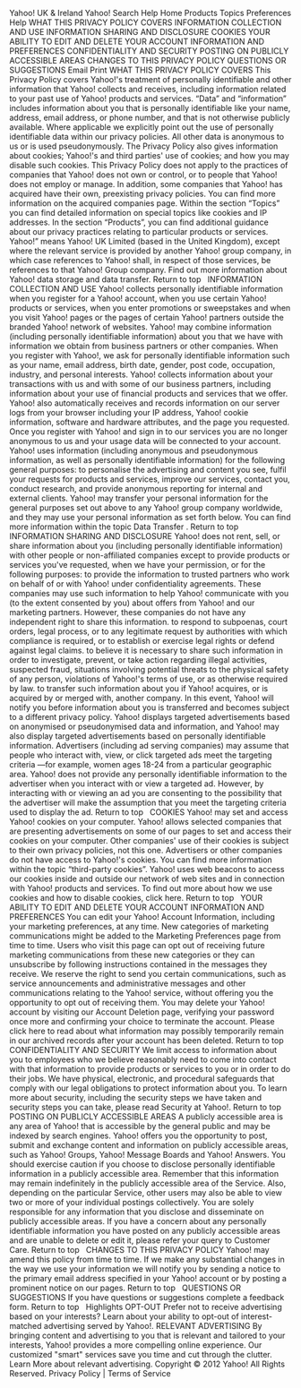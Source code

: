 Yahoo! UK & Ireland Yahoo! Search Help Home Products Topics Preferences Help WHAT THIS PRIVACY POLICY COVERS INFORMATION COLLECTION AND USE INFORMATION SHARING AND DISCLOSURE COOKIES YOUR ABILITY TO EDIT AND DELETE YOUR ACCOUNT INFORMATION AND PREFERENCES CONFIDENTIALITY AND SECURITY POSTING ON PUBLICLY ACCESSIBLE AREAS CHANGES TO THIS PRIVACY POLICY QUESTIONS OR SUGGESTIONS Email Print WHAT THIS PRIVACY POLICY COVERS This Privacy Policy covers Yahoo!'s treatment of personally identifiable and other information that Yahoo! collects and receives, including information related to your past use of Yahoo! products and services. “Data” and “information” includes information about you that is personally identifiable like your name, address, email address, or phone number, and that is not otherwise publicly available. Where applicable we explicitly point out the use of personally identifiable data within our privacy policies. All other data is anonymous to us or is used pseudonymously. The Privacy Policy also gives information about cookies; Yahoo!'s and third parties' use of cookies; and how you may disable such cookies. This Privacy Policy does not apply to the practices of companies that Yahoo! does not own or control, or to people that Yahoo! does not employ or manage. In addition, some companies that Yahoo! has acquired have their own, preexisting privacy policies. You can find more information on the acquired companies page. Within the section “Topics” you can find detailed information on special topics like cookies and IP addresses. In the section “Products”, you can find additional guidance about our privacy practices relating to particular products or services. Yahoo!” means Yahoo! UK Limited (based in the United Kingdom), except where the relevant service is provided by another Yahoo! group company, in which case references to Yahoo! shall, in respect of those services, be references to that Yahoo! Group company. Find out more information about Yahoo! data storage and data transfer. Return to top   INFORMATION COLLECTION AND USE Yahoo! collects personally identifiable information when you register for a Yahoo! account, when you use certain Yahoo! products or services, when you enter promotions or sweepstakes and when you visit Yahoo! pages or the pages of certain Yahoo! partners outside the branded Yahoo! network of websites. Yahoo! may combine information (including personally identifiable information) about you that we have with information we obtain from business partners or other companies. When you register with Yahoo!, we ask for personally identifiable information such as your name, email address, birth date, gender, post code, occupation, industry, and personal interests. Yahoo! collects information about your transactions with us and with some of our business partners, including information about your use of financial products and services that we offer. Yahoo! also automatically receives and records information on our server logs from your browser including your IP address, Yahoo! cookie information, software and hardware attributes, and the page you requested. Once you register with Yahoo! and sign in to our services you are no longer anonymous to us and your usage data will be connected to your account. Yahoo! uses information (including anonymous and pseudonymous information, as well as personally identifiable information) for the following general purposes: to personalise the advertising and content you see, fulfil your requests for products and services, improve our services, contact you, conduct research, and provide anonymous reporting for internal and external clients. Yahoo! may transfer your personal information for the general purposes set out above to any Yahoo! group company worldwide, and they may use your personal information as set forth below. You can find more information within the topic Data Transfer . Return to top   INFORMATION SHARING AND DISCLOSURE Yahoo! does not rent, sell, or share information about you (including personally identifiable information) with other people or non-affiliated companies except to provide products or services you've requested, when we have your permission, or for the following purposes: to provide the information to trusted partners who work on behalf of or with Yahoo! under confidentiality agreements. These companies may use such information to help Yahoo! communicate with you (to the extent consented by you) about offers from Yahoo! and our marketing partners. However, these companies do not have any independent right to share this information. to respond to subpoenas, court orders, legal process, or to any legitimate request by authorities with which compliance is required, or to establish or exercise legal rights or defend against legal claims. to believe it is necessary to share such information in order to investigate, prevent, or take action regarding illegal activities, suspected fraud, situations involving potential threats to the physical safety of any person, violations of Yahoo!'s terms of use, or as otherwise required by law. to transfer such information about you if Yahoo! acquires, or is acquired by or merged with, another company. In this event, Yahoo! will notify you before information about you is transferred and becomes subject to a different privacy policy. Yahoo! displays targeted advertisements based on anonymised or pseudonymised data and information, and Yahoo! may also display targeted advertisements based on personally identifiable information. Advertisers (including ad serving companies) may assume that people who interact with, view, or click targeted ads meet the targeting criteria —for example, women ages 18-24 from a particular geographic area. Yahoo! does not provide any personally identifiable information to the advertiser when you interact with or view a targeted ad. However, by interacting with or viewing an ad you are consenting to the possibility that the advertiser will make the assumption that you meet the targeting criteria used to display the ad. Return to top   COOKIES Yahoo! may set and access Yahoo! cookies on your computer. Yahoo! allows selected companies that are presenting advertisements on some of our pages to set and access their cookies on your computer. Other companies' use of their cookies is subject to their own privacy policies, not this one. Advertisers or other companies do not have access to Yahoo!'s cookies. You can find more information within the topic “third-party cookies”. Yahoo! uses web beacons to access our cookies inside and outside our network of web sites and in connection with Yahoo! products and services. To find out more about how we use cookies and how to disable cookies, click here. Return to top   YOUR ABILITY TO EDIT AND DELETE YOUR ACCOUNT INFORMATION AND PREFERENCES You can edit your Yahoo! Account Information, including your marketing preferences, at any time. New categories of marketing communications might be added to the Marketing Preferences page from time to time. Users who visit this page can opt out of receiving future marketing communications from these new categories or they can unsubscribe by following instructions contained in the messages they receive. We reserve the right to send you certain communications, such as service announcements and administrative messages and other communications relating to the Yahoo! service, without offering you the opportunity to opt out of receiving them. You may delete your Yahoo! account by visiting our Account Deletion page, verifying your password once more and confirming your choice to terminate the account. Please click here to read about what information may possibly temporarily remain in our archived records after your account has been deleted. Return to top   CONFIDENTIALITY AND SECURITY We limit access to information about you to employees who we believe reasonably need to come into contact with that information to provide products or services to you or in order to do their jobs. We have physical, electronic, and procedural safeguards that comply with our legal obligations to protect information about you. To learn more about security, including the security steps we have taken and security steps you can take, please read Security at Yahoo!. Return to top   POSTING ON PUBLICLY ACCESSIBLE AREAS A publicly accessible area is any area of Yahoo! that is accessible by the general public and may be indexed by search engines. Yahoo! offers you the opportunity to post, submit and exchange content and information on publicly accessible areas, such as Yahoo! Groups, Yahoo! Message Boards and Yahoo! Answers. You should exercise caution if you choose to disclose personally identifiable information in a publicly accessible area. Remember that this information may remain indefinitely in the publicly accessible area of the Service. Also, depending on the particular Service, other users may also be able to view two or more of your individual postings collectively. You are solely responsible for any information that you disclose and disseminate on publicly accessible areas. If you have a concern about any personally identifiable information you have posted on any publicly accessible areas and are unable to delete or edit it, please refer your query to Customer Care. Return to top   CHANGES TO THIS PRIVACY POLICY Yahoo! may amend this policy from time to time. If we make any substantial changes in the way we use your information we will notify you by sending a notice to the primary email address specified in your Yahoo! account or by posting a prominent notice on our pages. Return to top   QUESTIONS OR SUGGESTIONS If you have questions or suggestions complete a feedback form. Return to top   Highlights OPT-OUT Prefer not to receive advertising based on your interests? Learn about your ability to opt-out of interest-matched advertising served by Yahoo!. RELEVANT ADVERTISING By bringing content and advertising to you that is relevant and tailored to your interests, Yahoo! provides a more compelling online experience. Our customized "smart" services save you time and cut through the clutter. Learn More about relevant advertising. Copyright © 2012 Yahoo! All Rights Reserved. Privacy Policy | Terms of Service